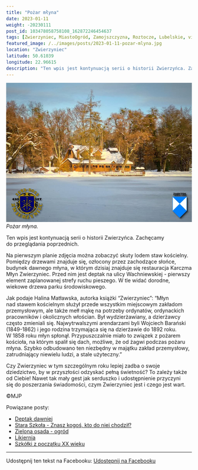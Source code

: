 ```yaml
---
title: "Pożar młyna"
date: 2023-01-11
weight: -20230111
post_id: 103478058758108_162872246454637
tags: [Zwierzyniec, MiastoOgród, Zamojszczyzna, Roztocze, Lubelskie, villarestituta, turystyka, dziedzictwo, zabytki, krajobrazy]
featured_image: /../images/posts/2023-01-11-pozar-mlyna.jpg
location: "Zwierzyniec"
latitude: 50.61039
longitude: 22.96615
description: "Ten wpis jest kontynuacją serii o historii Zwierzyńca. Zachęcamy do przeglądania poprzednich...."
---
```


![Pożar młyna.](/images/posts/2023-01-11-pozar-mlyna.jpg)
*Pożar młyna.*

Ten wpis jest kontynuacją serii o historii Zwierzyńca. Zachęcamy do przeglądania poprzednich.

Na pierwszym planie zdjęcia można zobaczyć skuty lodem staw kościelny. Pomiędzy drzewami znajduje się, ozłocony przez zachodzące słońce, budynek dawnego młyna, w którym dzisiaj znajduje się restauracja Karczma Młyn Zwierzyniec. Przed nim jest deptak na ulicy Wachniewskiej - pierwszy element zaplanowanej strefy ruchu pieszego. W tle widać dorodne, wiekowe drzewa parku środowiskowego.

Jak podaje Halina Matławska, autorka książki “Zwierzyniec”:
“Młyn nad stawem kościelnym służył przede wszystkim miejscowym zakładom przemysłowym, ale także mełł mąkę na potrzeby ordynatów, ordynackich pracowników i okolicznych włościan. Był wydzierżawiany, a dzierżawcy często zmieniali się. Najwytrwalszymi arendarzami byli Wojciech Barański (1849-1862) i jego rodzina trzymająca się na dzierżawie do 1892 roku.
W 1858 roku młyn spłonął. Przypuszczalnie miało to związek z pożarem kościoła, na którym spalił się dach, możliwe, że od żagwi podczas pożaru młyna. Szybko odbudowano ten niezbędny w majątku zakład przemysłowy, zatrudniający niewielu ludzi, a stale użyteczny.”

Czy Zwierzyniec w tym szczególnym roku lepiej zadba o swoje dziedzictwo, by w przyszłości odzyskać pełną świetność?
To zależy także od Ciebie!
Nawet tak mały gest jak serduszko i udostępnienie przyczyni się do poszerzania świadomości, czym Zwierzyniec jest i czego jest wart.



©MJP

Powiązane posty:
- [Deptak dawniej](/posts/deptak-dawniej)
- [Stara Szkoła - Znasz kogoś, kto do niej chodził?](/posts/stara-szkola-znasz-kogos-kto-do-niej-chodzil)
- [Zielona osada - ogród](/posts/zielona-osada-ogrod)
- [Likiernia](/posts/likiernia)
- [Szkółki z początku XX wieku](/posts/szkolki-z-poczatku-xx-wieku)


---

Udostępnij ten tekst na Facebooku:
[Udostępnij na Facebooku](https://www.facebook.com/sharer/sharer.php?u=https://stowarzyszeniewachniewskiej.pl/posts/pozar-mlyna)

<script type="application/ld+json">
{
  "@context": "https://schema.org",
  "@type": "BlogPosting",
  "headline": "Pożar młyna",
  "datePublished": "2023-01-11",
  "dateModified": "2023-01-11",
  "author": {
    "@type": "Person",
    "name": "Michał Jan Patyk"
  },
  "publisher": {
    "@type": "Organization",
    "name": "Stowarzyszenie im. Aleksandry Wachniewskiej",
    "logo": {
      "@type": "ImageObject",
      "url": "https://stowarzyszeniewachniewskiej.pl/images/logo/logo.svg"
    }
  },
  "mainEntityOfPage": {
    "@type": "WebPage",
    "@id": "https://stowarzyszeniewachniewskiej.pl/posts/pozar-mlyna"
  },
  "image": {
    "@type": "ImageObject",
    "url": "https://stowarzyszeniewachniewskiej.pl//images/posts/2023-01-11-pozar-mlyna.jpg"
  },
  "articleSection": "Dziedzictwo Kulturowe i Zabytki",
  "keywords": "[Zwierzyniec, MiastoOgród, Zamojszczyzna, Roztocze, Lubelskie, villarestituta, turystyka, dziedzictwo, zabytki, krajobrazy]",
  "wordCount": 197,
  "articleBody": "Ten wpis jest kontynuacją serii o historii Zwierzyńca. Zachęcamy do przeglądania poprzednich.\n\nNa pierwszym planie zdjęcia można zobaczyć skuty lodem staw kościelny. Pomiędzy drzewami znajduje się, ozłocony przez zachodzące słońce, budynek dawnego młyna, w którym dzisiaj znajduje się restauracja Karczma Młyn Zwierzyniec. Przed nim jest deptak na ulicy Wachniewskiej - pierwszy element zaplanowanej strefy ruchu pieszego. W tle widać dorodne, wiekowe drzewa parku środowiskowego.\n\nJak podaje Halina Matławska, autorka książki “Zwierzyniec”:\n“Młyn nad stawem kościelnym służył przede wszystkim miejscowym zakładom przemysłowym, ale także mełł mąkę na potrzeby ordynatów, ordynackich pracowników i okolicznych włościan. Był wydzierżawiany, a dzierżawcy często zmieniali się. Najwytrwalszymi arendarzami byli Wojciech Barański (1849-1862) i jego rodzina trzymająca się na dzierżawie do 1892 roku.\nW 1858 roku młyn spłonął. Przypuszczalnie miało to związek z pożarem kościoła, na którym spalił się dach, możliwe, że od żagwi podczas pożaru młyna. Szybko odbudowano ten niezbędny w majątku zakład przemysłowy, zatrudniający niewielu ludzi, a stale użyteczny.”\n\nCzy Zwierzyniec w tym szczególnym roku lepiej zadba o swoje dziedzictwo, by w przyszłości odzyskać pełną świetność?\nTo zależy także od Ciebie!\nNawet tak mały gest jak serduszko i udostępnienie przyczyni się do poszerzania świadomości, czym Zwierzyniec jest i czego jest wart.\n\n\n\n©MJP",
  "description": "Ten wpis jest kontynuacją serii o historii Zwierzyńca. Zachęcamy do przeglądania poprzednich....",
  "copyrightHolder": {
    "@type": "Person",
    "name": "Michał Jan Patyk"
  }
}
</script>
<script type="application/ld+json">
{
  "@context": "https://schema.org",
  "@type": "BreadcrumbList",
  "itemListElement": [
    {
      "@type": "ListItem",
      "position": 1,
      "name": "Home",
      "item": "https://stowarzyszeniewachniewskiej.pl"
    },
    {
      "@type": "ListItem",
      "position": 2,
      "name": "posts",
      "item": "https://stowarzyszeniewachniewskiej.pl/posts"
    },
    {
      "@type": "ListItem",
      "position": 3,
      "name": "Pożar młyna",
      "item": "https://stowarzyszeniewachniewskiej.pl/posts/pozar-mlyna"
    }
  ]
}
</script>
